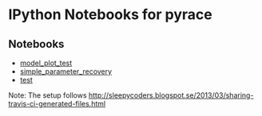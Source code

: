 IPython Notebooks for pyrace
============================

Notebooks
---------

* [model_plot_test](http://nbviewer.ipython.org/urls/raw.github.com/ihrke/pyrace/notebook_tests/notebooks/model_plot_test.ipynb)
* [simple_parameter_recovery](http://nbviewer.ipython.org/urls/raw.github.com/ihrke/pyrace/notebook_tests/notebooks/simple_parameter_recovery.ipynb)
* [test](http://nbviewer.ipython.org/urls/raw.github.com/ihrke/pyrace/notebook_tests/notebooks/test.ipynb)

Note: The setup follows <http://sleepycoders.blogspot.se/2013/03/sharing-travis-ci-generated-files.html>
